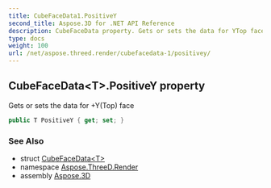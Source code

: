 ```yaml
---
title: CubeFaceData1.PositiveY
second_title: Aspose.3D for .NET API Reference
description: CubeFaceData property. Gets or sets the data for YTop face
type: docs
weight: 100
url: /net/aspose.threed.render/cubefacedata-1/positivey/
---
```

## CubeFaceData&lt;T&gt;.PositiveY property

Gets or sets the data for +Y(Top) face

```csharp
public T PositiveY { get; set; }
```

### See Also

* struct [CubeFaceData&lt;T&gt;](../)
* namespace [Aspose.ThreeD.Render](../../cubefacedata-1/)
* assembly [Aspose.3D](../../../)


